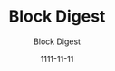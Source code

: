 ---
layout: media
title: Block Digest
date: 1111-11-11
categories: ['YouTube']
author: ['Block Digest']
excerpt: Block Digest covers the rapidly changing developments in Bitcoin and cryptocurrency. Bringing you insights from the brightest minds who are closest to the events as they unfold. The team comes from an open chatroom called Bitcoin Mumble. Here we have a wide variety of experience and knowledge about the intersecting topics in Bitcoin and cryptocurrency. Our goal is condensing and delivering information in a concise and understandable way.
external_url: https://www.youtube.com/c/blockdigest
---